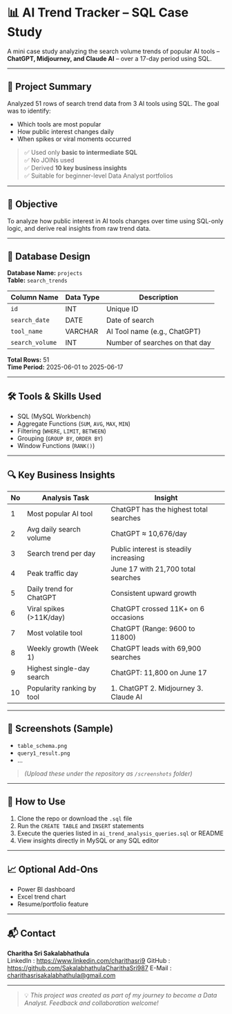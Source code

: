 # 📊 AI Trend Tracker – SQL Case Study

A mini case study analyzing the search volume trends of popular AI tools – **ChatGPT, Midjourney, and Claude AI** – over a 17-day period using SQL.

---

## 📌 Project Summary

Analyzed 51 rows of search trend data from 3 AI tools using SQL. The goal was to identify:
- Which tools are most popular
- How public interest changes daily
- When spikes or viral moments occurred

> ✅ Used only **basic to intermediate SQL**  
> ✅ No JOINs used  
> ✅ Derived **10 key business insights**  
> ✅ Suitable for beginner-level Data Analyst portfolios

---

## 🧠 Objective

To analyze how public interest in AI tools changes over time using SQL-only logic, and derive real insights from raw trend data.

---

## 📂 Database Design

**Database Name:** `projects`  
**Table:** `search_trends`

| Column Name   | Data Type | Description                       |
|---------------|-----------|-----------------------------------|
| `id`          | INT       | Unique ID                         |
| `search_date` | DATE      | Date of search                    |
| `tool_name`   | VARCHAR   | AI Tool name (e.g., ChatGPT)      |
| `search_volume`| INT      | Number of searches on that day   |

**Total Rows:** 51  
**Time Period:** 2025-06-01 to 2025-06-17

---

## 🛠️ Tools & Skills Used

- SQL (MySQL Workbench)
- Aggregate Functions (`SUM`, `AVG`, `MAX`, `MIN`)
- Filtering (`WHERE`, `LIMIT`, `BETWEEN`)
- Grouping (`GROUP BY`, `ORDER BY`)
- Window Functions (`RANK()`)

---

## 🔍 Key Business Insights

| No | Analysis Task                    | Insight                                 |
|----|----------------------------------|-----------------------------------------|
| 1  | Most popular AI tool             | ChatGPT has the highest total searches |
| 2  | Avg daily search volume          | ChatGPT ≈ 10,676/day                    |
| 3  | Search trend per day             | Public interest is steadily increasing  |
| 4  | Peak traffic day                 | June 17 with 21,700 total searches     |
| 5  | Daily trend for ChatGPT          | Consistent upward growth               |
| 6  | Viral spikes (>11K/day)          | ChatGPT crossed 11K+ on 6 occasions     |
| 7  | Most volatile tool               | ChatGPT (Range: 9600 to 11800)          |
| 8  | Weekly growth (Week 1)           | ChatGPT leads with 69,900 searches      |
| 9  | Highest single-day search        | ChatGPT: 11,800 on June 17             |
| 10 | Popularity ranking by tool       | 1. ChatGPT 2. Midjourney 3. Claude AI  |

---

## 📸 Screenshots (Sample)

- `table_schema.png`
- `query1_result.png`
- ...
> *(Upload these under the repository as `/screenshots` folder)*

---

## 📄 How to Use

1. Clone the repo or download the `.sql` file
2. Run the `CREATE TABLE` and `INSERT` statements
3. Execute the queries listed in `ai_trend_analysis_queries.sql` or README
4. View insights directly in MySQL or any SQL editor

---

## 📈 Optional Add-Ons

- Power BI dashboard
- Excel trend chart
- Resume/portfolio feature

---

## 📬 Contact

**Charitha Sri Sakalabhathula**  
LinkedIn : https://www.linkedin.com/charithasri9
GitHub : https://github.com/SakalabhathulaCharithaSri987
E-Mail : charithasrisakalabhathula@gmail.com

---

> 💡 *This project was created as part of my journey to become a Data Analyst. Feedback and collaboration welcome!*
